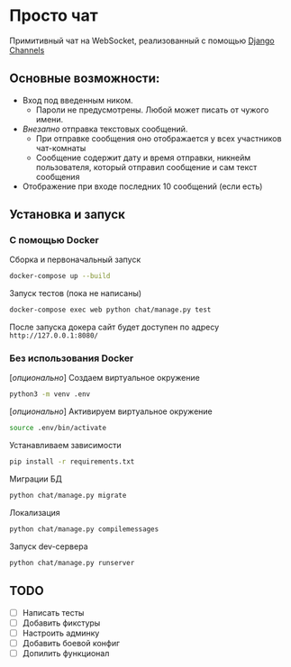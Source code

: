 # Просто чат
Примитивный чат на WebSocket, реализованный с помощью [Django Channels](https://github.com/django/channels/)

## Основные возможности:
- Вход под введенным ником.
    - Пароли не предусмотрены. Любой может писать от чужого имени.
- _Внезапно_ отправка текстовых сообщений.
    - При отправке сообщения оно отображается у всех участников чат-комнаты
    - Сообщение содержит дату и время отправки, никнейм пользователя, который отправил сообщение и сам текст сообщения
- Отображение при входе последних 10 сообщений (если есть)

## Установка и запуск
### С помощью Docker
Сборка и первоначальный запуск
```sh
docker-compose up --build
```

Запуск тестов (пока не написаны)
```sh
docker-compose exec web python chat/manage.py test
```

После запуска докера сайт будет доступен по адресу `http://127.0.0.1:8080/`

### Без использования Docker
[*опционально*] Создаем виртуальное окружение
```sh
python3 -m venv .env
```

[*опционально*] Активируем виртуальное окружение
```sh
source .env/bin/activate
```

Устанавливаем зависимости
```sh
pip install -r requirements.txt
```

Миграции БД
```sh
python chat/manage.py migrate
```

Локализация
```sh
python chat/manage.py compilemessages
```

Запуск dev-сервера
```sh
python chat/manage.py runserver
```

## TODO
- [ ] Написать тесты
- [ ] Добавить фикстуры
- [ ] Настроить админку
- [ ] Добавить боевой конфиг
- [ ] Допилить функционал